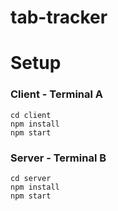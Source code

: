 # tab-tracker

# Setup

### Client - Terminal A
```
cd client
npm install
npm start
```

### Server - Terminal B
```
cd server
npm install
npm start
```
